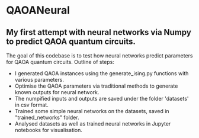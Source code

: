 # QAOANeural
## My first attempt with neural networks via Numpy to predict QAOA quantum circuits.

The goal of this codebase is to test how neural networks predict parameters for QAOA quantum circuits. 
Outline of steps:  
- I generated QAOA instances using the generate_ising.py functions with various parameters.  
- Optimise the QAOA parameters via traditional methods to generate known outputs for neural network.  
- The numpified inputs and outputs are saved under the folder 'datasets' in csv format.  
- Trained some simple neural networks on the datasets, saved in "trained_networks" folder.
- Analysed datasets as well as trained neural networks in Jupyter notebooks for visualisation.